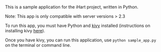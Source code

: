 This is a sample application for the iHart project, written in Python.

Note: This app is only compatible with server versions > 2.3

To run this app, you must have Python and [kivy](https://kivy.org) installed (instructions on installing kivy [here](https://kivy.org/docs/installation/installation.html)).

Once you have kivy, you can run this application, use `python sample_app.py` on the terminal or command line.